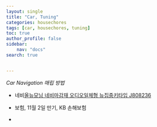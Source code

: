```yaml
---
layout: single
title: "Car, Tuning"
categories: housechores
tags: [car, housechores, tuning]
toc: true
author_profile: false
sidebar:
    nav: "docs"
search: true


---
```


*Car Navigation 매립 방법*


- 네비[올뉴모닝 네비마감재 오디오일체형 뉴집중키타입 J808236](http://carssenmall.com/goods/goods_view.php?goodsNo=1000109611&inflow=naver&NaPm=ct%3Dllzztnag%7Cci%3D5de44eb4ef461e9e1a8ccbdbddc41ff0af074b4f%7Ctr%3Dslsl%7Csn%3D576975%7Chk%3Dfadd5adf25ede417b7bb13baf24cfb95eeda12a6)



- 보험, 11월 2일 만기, KB 손해보험
- 